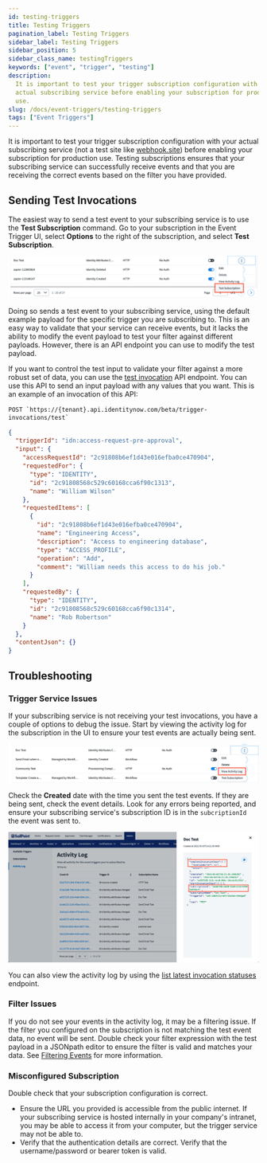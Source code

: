 ```yaml
---
id: testing-triggers
title: Testing Triggers
pagination_label: Testing Triggers
sidebar_label: Testing Triggers
sidebar_position: 5
sidebar_class_name: testingTriggers
keywords: ["event", "trigger", "testing"]
description:
  It is important to test your trigger subscription configuration with your
  actual subscribing service before enabling your subscription for production
  use.
slug: /docs/event-triggers/testing-triggers
tags: ["Event Triggers"]
---
```


It is important to test your trigger subscription configuration with your actual
subscribing service (not a test site like [webhook.site](https://webhook.site))
before enabling your subscription for production use. Testing subscriptions
ensures that your subscribing service can successfully receive events and that
you are receiving the correct events based on the filter you have provided.

## Sending Test Invocations

The easiest way to send a test event to your subscribing service is to use the
**Test Subscription** command. Go to your subscription in the Event Trigger UI,
select **Options** to the right of the subscription, and select **Test
Subscription**.

![test subscription](./img/test-subscription.png)

Doing so sends a test event to your subscribing service, using the default
example payload for the specific trigger you are subscribing to. This is an easy
way to validate that your service can receive events, but it lacks the ability
to modify the event payload to test your filter against different payloads.
However, there is an API endpoint you can use to modify the test payload.

If you want to control the test input to validate your filter against a more
robust set of data, you can use the
[test invocation](/idn/api/beta/start-test-invocation) API endpoint. You can use
this API to send an input payload with any values that you want. This is an
example of an invocation of this API:

```text
POST `https://{tenant}.api.identitynow.com/beta/trigger-invocations/test`
```

```json
{
  "triggerId": "idn:access-request-pre-approval",
  "input": {
    "accessRequestId": "2c91808b6ef1d43e016efba0ce470904",
    "requestedFor": {
      "type": "IDENTITY",
      "id": "2c91808568c529c60168cca6f90c1313",
      "name": "William Wilson"
    },
    "requestedItems": [
      {
        "id": "2c91808b6ef1d43e016efba0ce470904",
        "name": "Engineering Access",
        "description": "Access to engineering database",
        "type": "ACCESS_PROFILE",
        "operation": "Add",
        "comment": "William needs this access to do his job."
      }
    ],
    "requestedBy": {
      "type": "IDENTITY",
      "id": "2c91808568c529c60168cca6f90c1314",
      "name": "Rob Robertson"
    }
  },
  "contentJson": {}
}
```

## Troubleshooting

### Trigger Service Issues

If your subscribing service is not receiving your test invocations, you have a
couple of options to debug the issue. Start by viewing the activity log for the
subscription in the UI to ensure your test events are actually being sent.

![activity log](./img/activity-log.png)

Check the **Created** date with the time you sent the test events. If they are
being sent, check the event details. Look for any errors being reported, and
ensure your subscribing service's subscription ID is in the `subcriptionId` the
event was sent to.

![debug connection](./img/debug-connection.png)

You can also view the activity log by using the
[list latest invocation statuses](/idn/api/beta/list-invocation-status)
endpoint.

### Filter Issues

If you do not see your events in the activity log, it may be a filtering issue.
If the filter you configured on the subscription is not matching the test event
data, no event will be sent. Double check your filter expression with the test
payload in a JSONpath editor to ensure the filter is valid and matches your
data. See [Filtering Events](./filtering-events.md) for more information.

### Misconfigured Subscription

Double check that your subscription configuration is correct.

- Ensure the URL you provided is accessible from the public internet. If your
  subscribing service is hosted internally in your company's intranet, you may
  be able to access it from your computer, but the trigger service may not be
  able to.
- Verify that the authentication details are correct. Verify that the
  username/password or bearer token is valid.
